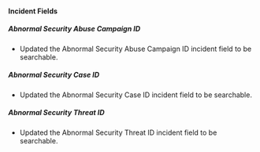 #### Incident Fields

##### Abnormal Security Abuse Campaign ID

- Updated the Abnormal Security Abuse Campaign ID incident field to be searchable.

##### Abnormal Security Case ID

- Updated the Abnormal Security Case ID incident field to be searchable.

##### Abnormal Security Threat ID

- Updated the Abnormal Security Threat ID incident field to be searchable.
